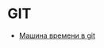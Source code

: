 # GIT

* [Машина времени в git](https://github.com/JuricT/Knowledge-Library/blob/master/git/Time%20Machine%20in%20GIT/Time%20Machine%20in%20GIT.md)